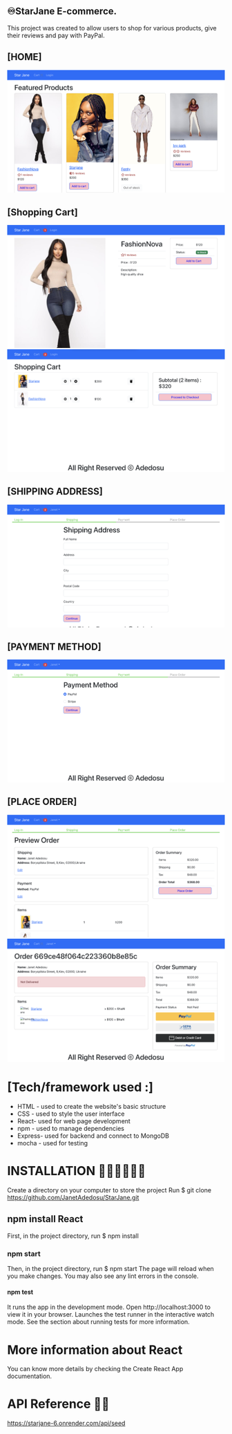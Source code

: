 ## ♾️StarJane E-commerce.

This project was created to allow users to shop for various products, give their reviews and pay with PayPal.

## [HOME]
![Alt text](<frontend/public/Screenshot 2024-07-21 at 12.32.42.png>)

## [Shopping Cart]
![Alt text](<frontend/public/Screenshot 2024-07-21 at 12.33.49.png>)
![Alt text](<frontend/public/Screenshot 2024-07-21 at 12.34.18.png>)

## [SHIPPING ADDRESS]
![Alt text](<frontend/public/Screenshot 2024-07-21 at 12.35.06.png>)

## [PAYMENT METHOD]
![Alt text](<frontend/public/Screenshot 2024-07-21 at 12.35.31.png>)

## [PLACE ORDER]
![Alt text](<frontend/public/Screenshot 2024-07-21 at 12.35.51.png>)
![Alt text](<frontend/public/Screenshot 2024-07-21 at 12.36.14.png>)

# [Tech/framework used :]
+ HTML - used to create the website's basic structure
+ CSS - used to style the user interface
+ React- used for web page development
+ npm - used to manage dependencies
+ Express- used for backend and connect to MongoDB
+ mocha - used for testing

# INSTALLATION 👩🏾‍💻👩🏾‍💻
Create a directory on your computer to store the project
Run $ git clone https://github.com/JanetAdedosu/StarJane.git

## npm install React
First, in the project directory, run $ npm install

### npm start
Then, in the project directory, run $ npm start
The page will reload when you make changes.
You may also see any lint errors in the console.

#### npm test
It runs the app in the development mode.
Open http://localhost:3000 to view it in your browser. Launches the test runner in the interactive watch mode.
See the section about running tests for more information.

# More information about React
You can know more details by checking the Create React App documentation.

# API Reference 👩‍💻
https://starjane-6.onrender.com/api/seed

